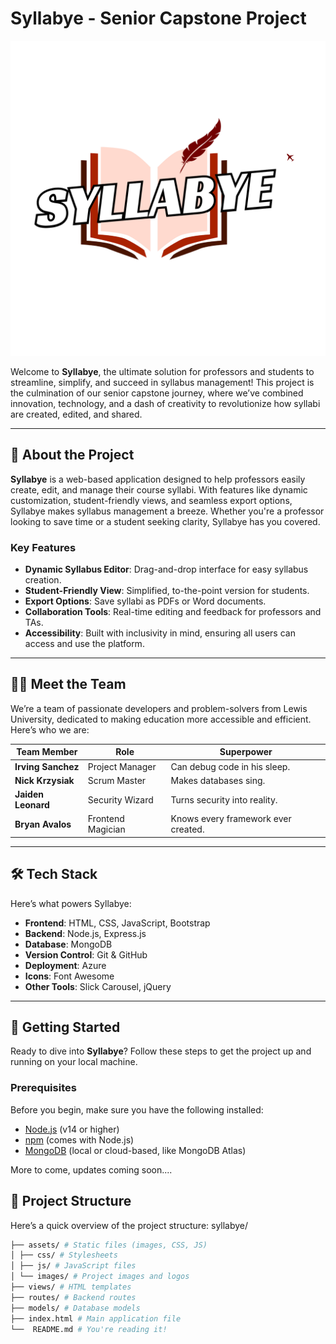 # Syllabye - Senior Capstone Project

![Syllabye Logo](public/images/Syllabye-White-White.png) <!-- Add your logo here if available -->

Welcome to **Syllabye**, the ultimate solution for professors and students to streamline, simplify, and succeed in syllabus management! This project is the culmination of our senior capstone journey, where we’ve combined innovation, technology, and a dash of creativity to revolutionize how syllabi are created, edited, and shared.

---

## 🚀 **About the Project**

**Syllabye** is a web-based application designed to help professors easily create, edit, and manage their course syllabi. With features like dynamic customization, student-friendly views, and seamless export options, Syllabye makes syllabus management a breeze. Whether you're a professor looking to save time or a student seeking clarity, Syllabye has you covered.

### Key Features

- **Dynamic Syllabus Editor**: Drag-and-drop interface for easy syllabus creation.
- **Student-Friendly View**: Simplified, to-the-point version for students.
- **Export Options**: Save syllabi as PDFs or Word documents.
- **Collaboration Tools**: Real-time editing and feedback for professors and TAs.
- **Accessibility**: Built with inclusivity in mind, ensuring all users can access and use the platform.

---

## 👨‍💻 **Meet the Team**

We’re a team of passionate developers and problem-solvers from Lewis University, dedicated to making education more accessible and efficient. Here’s who we are:

| Team Member        | Role                          | Superpower                          |
|--------------------|-------------------------------|-------------------------------------|
| **Irving Sanchez**  | Project Manager               | Can debug code in his sleep.        |
| **Nick Krzysiak**   | Scrum Master                  | Makes databases sing.               |
| **Jaiden Leonard**  | Security Wizard               | Turns security into reality.        |
| **Bryan Avalos**    | Frontend Magician             | Knows every framework ever created. |

---

## 🛠️ **Tech Stack**

Here’s what powers Syllabye:

- **Frontend**: HTML, CSS, JavaScript, Bootstrap
- **Backend**: Node.js, Express.js
- **Database**: MongoDB
- **Version Control**: Git & GitHub
- **Deployment**: Azure
- **Icons**: Font Awesome
- **Other Tools**: Slick Carousel, jQuery

---

## 🚦 **Getting Started**

Ready to dive into **Syllabye**? Follow these steps to get the project up and running on your local machine.

### **Prerequisites**

Before you begin, make sure you have the following installed:

- [Node.js](https://nodejs.org/) (v14 or higher)
- [npm](https://www.npmjs.com/) (comes with Node.js)
- [MongoDB](https://www.mongodb.com/) (local or cloud-based, like MongoDB Atlas)

More to come, updates coming soon....

## 📂 **Project Structure**

Here’s a quick overview of the project structure:
syllabye/

   ```bash
├── assets/ # Static files (images, CSS, JS)
│ ├── css/ # Stylesheets
│ ├── js/ # JavaScript files
│ └── images/ # Project images and logos
├── views/ # HTML templates
├── routes/ # Backend routes
├── models/ # Database models
├── index.html # Main application file
└──  README.md # You're reading it!



